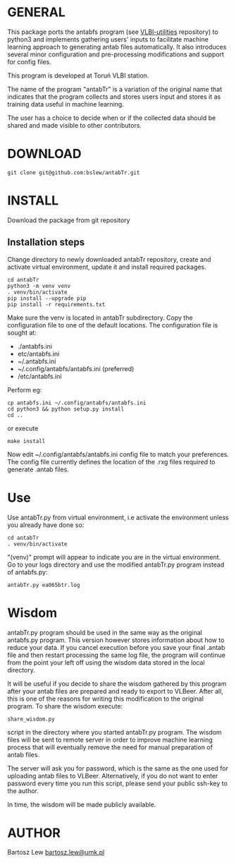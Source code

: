 # GENERAL

This package ports the antabfs program 
(see [VLBI-utilities](https://github.com/evn-vlbi/VLBI-utilities) repository) 
to python3 and implements gathering users' inputs to facilitate machine learning 
approach to generating antab files automatically. It also introduces several minor
configuration and pre-processing modifications and support for config files.

This program is developed at Toruń VLBI station.

The name of the program "antabTr" is a variation of the original name that indicates
that the program collects and stores users input and stores it as training data useful
in machine learning.

The user has a choice to decide when or if the collected data should be shared and 
made visible to other contributors.


# DOWNLOAD

```
git clone git@github.com:bslew/antabTr.git
```

# INSTALL

Download the package from git repository

## Installation steps

Change directory to newly downloaded antabTr repository, create and activate virtual environment,
update it and install required packages.

```
cd antabTr
python3 -m venv venv
. venv/bin/activate
pip install --upgrade pip
pip install -r requirements.txt

```

Make sure the venv is located in antabTr subdirectory.
Copy the configuration file to one of the default locations.
The configuration file is sought at:

- ./antabfs.ini
- etc/antabfs.ini
- ~/.antabfs.ini
- ~/.config/antabfs/antabfs.ini (preferred)
- /etc/antabfs.ini

Perform eg:

```
cp antabfs.ini ~/.config/antabfs/antabfs.ini
cd python3 && python setup.py install
cd ..

```

or execute

```
make install
```

Now edit ~/.config/antabfs/antabfs.ini config file to match your preferences.
The config file currently defines the location of the .rxg files required to generate .antab files.


# Use

Use antabTr.py from virtual environment, i.e activate the environment unless you already have done so:

```
cd antabTr
. venv/bin/activate
```

"(venv)" prompt will appear to indicate you are in the virtual environment.
Go to your logs directory and use the modified antabTr.py program instead of antabfs.py:

```
antabTr.py ea065btr.log
```

# Wisdom

antabTr.py program should be used in the same way as the original antabfs.py program. 
This version however stores information about how to reduce your data. If you cancel execution
before you save your final .antab file and then restart processing the same log file,
the program will continue from the point your left off using the wisdom data stored in the local
directory.

It will be useful if you decide to share the wisdom gathered by this program after your antab files
are prepared and ready to export to VLBeer. After all, this is one of the reasons for writing
this modification to the original program. To share the wisdom execute:

```
share_wisdom.py
```

script in the directory where you started antabTr.py program.
The wisdom files will be sent to remote server in order to improve machine learning process
that will eventually remove the need for manual preparation of antab files.

The server will ask you for password, which is the same as the one used for uploading antab files
to VLBeer. Alternatively, if you do not want to enter password every time you run this script,
please send your public ssh-key to the author.

In time, the wisdom will be made publicly available.


# AUTHOR
Bartosz Lew [<bartosz.lew@umk.pl>](bartosz.lew@umk.pl)

